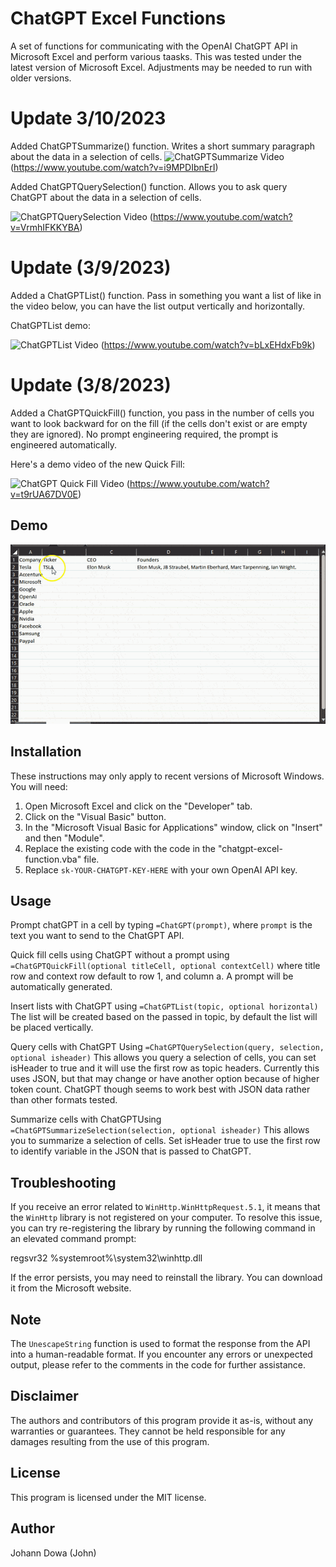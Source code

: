 # ChatGPT Excel Functions

A set of functions for communicating with the OpenAI ChatGPT API in Microsoft Excel and perform various taasks. This was tested under the latest version of Microsoft Excel. Adjustments may be needed to run with older versions.

# Update 3/10/2023

Added ChatGPTSummarize() function.  Writes a short summary paragraph about the data in a selection of cells.
![ChatGPTSummarize Video](https://img.youtube.com/vi/i9MPDIbnErI/0.jpg)
(https://www.youtube.com/watch?v=i9MPDIbnErI)


Added ChatGPTQuerySelection() function.  Allows you to ask query ChatGPT about the data in a selection of cells.

![ChatGPTQuerySelection Video](https://img.youtube.com/vi/VrmhIFKKYBA/0.jpg)
(https://www.youtube.com/watch?v=VrmhIFKKYBA)

# Update (3/9/2023)

Added a ChatGPTList() function.  Pass in something you want a list of like in the video below, you can have the list output vertically and horizontally.

ChatGPTList demo:

![ChatGPTList Video](https://img.youtube.com/vi/bLxEHdxFb9k/0.jpg)
(https://www.youtube.com/watch?v=bLxEHdxFb9k)

# Update (3/8/2023)

Added a ChatGPTQuickFill() function, you pass in the number of cells you want to look backward for on the fill (if the cells don't exist or are empty they are ignored).  No prompt engineering required, the prompt is engineered automatically.  

Here's a demo video of the new Quick Fill:

![ChatGPT Quick Fill Video](https://img.youtube.com/vi/t9rUA67DV0E/0.jpg)
(https://www.youtube.com/watch?v=t9rUA67DV0E)

## Demo

![ChatGPT In Excel Demo](demo.gif)

## Installation

These instructions may only apply to recent versions of Microsoft Windows. You will need:

1. Open Microsoft Excel and click on the "Developer" tab.
2. Click on the "Visual Basic" button.
3. In the "Microsoft Visual Basic for Applications" window, click on "Insert" and then "Module".
4. Replace the existing code with the code in the "chatgpt-excel-function.vba" file.
5. Replace `sk-YOUR-CHATGPT-KEY-HERE` with your own OpenAI API key.

## Usage

Prompt chatGPT in a cell by typing `=ChatGPT(prompt)`, where `prompt` is the text you want to send to the ChatGPT API.

Quick fill cells using ChatGPT without a prompt using `=ChatGPTQuickFill(optional titleCell, optional contextCell)` where title row and context row default to row 1, and column a.  A prompt will be automatically generated.

Insert lists with ChatGPT using `=ChatGPTList(topic, optional horizontal)` The list will be created based on the passed in topic, by default the list will be placed vertically.  

Query cells with ChatGPT Using `=ChatGPTQuerySelection(query, selection, optional isheader)` This allows you query a selection of cells, you can set isHeader to true and it will use the first row as topic headers.  Currently this uses JSON, but that may change or have another option because of higher token count.  ChatGPT though seems to work best with JSON data rather than other formats tested. 

Summarize cells with ChatGPTUsing `=ChatGPTSummarizeSelection(selection, optional isheader)` This allows you to summarize a selection of cells.  Set isHeader true to use the first row to identify variable in the JSON that is passed to ChatGPT.

## Troubleshooting

If you receive an error related to `WinHttp.WinHttpRequest.5.1`, it means that the `WinHttp` library is not registered on your computer. To resolve this issue, you can try re-registering the library by running the following command in an elevated command prompt:

regsvr32 %systemroot%\system32\winhttp.dll

If the error persists, you may need to reinstall the library. You can download it from the Microsoft website.

## Note
The `UnescapeString` function is used to format the response from the API into a human-readable format. If you encounter any errors or unexpected output, please refer to the comments in the code for further assistance.

## Disclaimer
The authors and contributors of this program provide it as-is, without any warranties or guarantees. They cannot be held responsible for any damages resulting from the use of this program.

## License
This program is licensed under the MIT license.

## Author
Johann Dowa (John)
